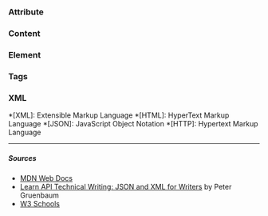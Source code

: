 ### Attribute

### Content

### Element

### Tags

### XML



*[XML]: Extensible Markup Language
*[HTML]: HyperText Markup Language
*[JSON]: JavaScript Object Notation
*[HTTP]: Hypertext Markup Language

***

##### Sources
- [MDN Web Docs](https://developer.mozilla.org/en-US/)
- [Learn API Technical Writing: JSON and XML for Writers](https://www.udemy.com/course/api-documentation-1-json-and-xml/) by Peter Gruenbaum
- [W3 Schools](https://www.w3schools.com/xml/default.asp)